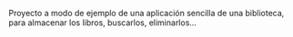 Proyecto a modo de ejemplo de una aplicación sencilla de una biblioteca, para almacenar los libros, buscarlos, eliminarlos... 
